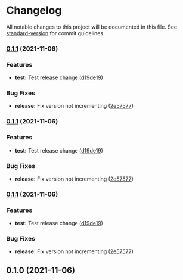 # Changelog

All notable changes to this project will be documented in this file. See [standard-version](https://github.com/conventional-changelog/standard-version) for commit guidelines.

### [0.1.1](https://github.com/jsteinich/standard-version-test/compare/v0.1.0...v0.1.1) (2021-11-06)


### Features

* **test:** Test release change ([d19de19](https://github.com/jsteinich/standard-version-test/commit/d19de19c982df32b2f10ecc6b4815ba09aea0685))


### Bug Fixes

* **release:** Fix version not incrementing ([2e57577](https://github.com/jsteinich/standard-version-test/commit/2e57577e8d10d3e29d636e739e84897040d16478))

### [0.1.1](https://github.com/jsteinich/standard-version-test/compare/v0.1.0...v0.1.1) (2021-11-06)


### Features

* **test:** Test release change ([d19de19](https://github.com/jsteinich/standard-version-test/commit/d19de19c982df32b2f10ecc6b4815ba09aea0685))


### Bug Fixes

* **release:** Fix version not incrementing ([2e57577](https://github.com/jsteinich/standard-version-test/commit/2e57577e8d10d3e29d636e739e84897040d16478))

### [0.1.1](https://github.com/jsteinich/standard-version-test/compare/v0.1.0...v0.1.1) (2021-11-06)


### Features

* **test:** Test release change ([d19de19](https://github.com/jsteinich/standard-version-test/commit/d19de19c982df32b2f10ecc6b4815ba09aea0685))


### Bug Fixes

* **release:** Fix version not incrementing ([2e57577](https://github.com/jsteinich/standard-version-test/commit/2e57577e8d10d3e29d636e739e84897040d16478))

## 0.1.0 (2021-11-06)
